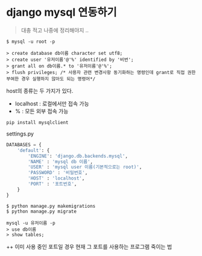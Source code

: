 # django mysql 연동하기

> 대충 적고 나중에 정리해야지 ..



```shell
$ mysql -u root -p
```

```mysql
> create database db이름 character set utf8;
> create user '유저이름'@'%' identified by '비번';
> grant all on db이름.* to '유저이름'@'%';
> flush privileges; /* 사용자 관련 변경사항 동기화하는 명령인데 grant로 직접 권한 부여한 경우 실행하지 않아도 되는 명령어*/
```
host의 종류는 두 가지가 있다.

* localhost : 로컬에서만 접속 가능
* % : 모든 외부 접속 가능



```
pip install mysqlclient
```



settings.py

```python
DATABASES = {
    'default': {
        'ENGINE': 'django.db.backends.mysql',
		'NAME' : 'mysql db 이름',
		'USER' : 'mysql user 이름(기본적으로는 root)',
		'PASSWORD' : '비밀번호',
		'HOST' : 'localhost',
		'PORT' : '포트번호',
    }
}
```



```
$ python manage.py makemigrations
$ python manage.py migrate
```



```mysql
mysql -u 유저이름 -p
> use db이름
> show tables;
```



++ 이미 사용 중인 포트일 경우 현재 그 포트를 사용하는 프로그램 죽이는 법